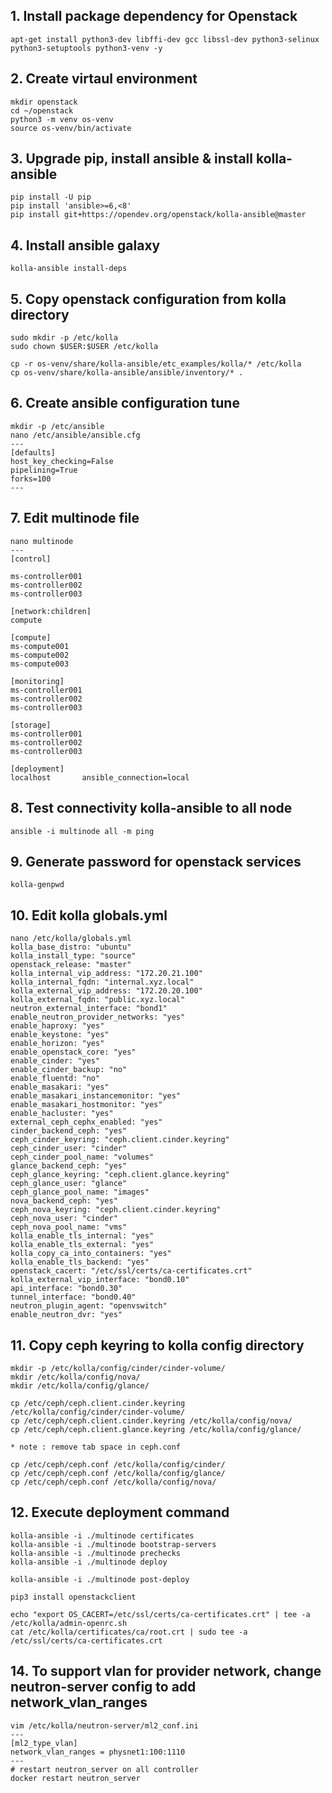 ## 1. Install package dependency for Openstack
```
apt-get install python3-dev libffi-dev gcc libssl-dev python3-selinux python3-setuptools python3-venv -y
```

## 2. Create virtaul environment
```
mkdir openstack
cd ~/openstack
python3 -m venv os-venv
source os-venv/bin/activate
```

## 3. Upgrade pip, install ansible & install kolla-ansible
```
pip install -U pip
pip install 'ansible>=6,<8'
pip install git+https://opendev.org/openstack/kolla-ansible@master
```

## 4. Install ansible galaxy 
```
kolla-ansible install-deps
```
## 5. Copy openstack configuration from kolla directory
```
sudo mkdir -p /etc/kolla
sudo chown $USER:$USER /etc/kolla

cp -r os-venv/share/kolla-ansible/etc_examples/kolla/* /etc/kolla
cp os-venv/share/kolla-ansible/ansible/inventory/* .
```

## 6. Create ansible configuration tune
```
mkdir -p /etc/ansible
nano /etc/ansible/ansible.cfg
---
[defaults]
host_key_checking=False
pipelining=True
forks=100
---
```

## 7. Edit multinode file 
```
nano multinode
---
[control]

ms-controller001
ms-controller002
ms-controller003

[network:children]
compute

[compute]
ms-compute001
ms-compute002
ms-compute003

[monitoring]
ms-controller001
ms-controller002
ms-controller003

[storage]
ms-controller001
ms-controller002
ms-controller003

[deployment]
localhost       ansible_connection=local
```

## 8. Test connectivity kolla-ansible to all node
```
ansible -i multinode all -m ping
```

## 9. Generate password for openstack services
```
kolla-genpwd
```

## 10. Edit kolla globals.yml
```
nano /etc/kolla/globals.yml
kolla_base_distro: "ubuntu"
kolla_install_type: "source"
openstack_release: "master"
kolla_internal_vip_address: "172.20.21.100"
kolla_internal_fqdn: "internal.xyz.local"
kolla_external_vip_address: "172.20.20.100"
kolla_external_fqdn: "public.xyz.local"
neutron_external_interface: "bond1"
enable_neutron_provider_networks: "yes"
enable_haproxy: "yes"
enable_keystone: "yes"
enable_horizon: "yes"
enable_openstack_core: "yes"
enable_cinder: "yes"
enable_cinder_backup: "no"
enable_fluentd: "no"
enable_masakari: "yes"
enable_masakari_instancemonitor: "yes"
enable_masakari_hostmonitor: "yes"
enable_hacluster: "yes"
external_ceph_cephx_enabled: "yes"
cinder_backend_ceph: "yes"
ceph_cinder_keyring: "ceph.client.cinder.keyring"
ceph_cinder_user: "cinder"
ceph_cinder_pool_name: "volumes"
glance_backend_ceph: "yes"
ceph_glance_keyring: "ceph.client.glance.keyring"
ceph_glance_user: "glance"
ceph_glance_pool_name: "images"
nova_backend_ceph: "yes"
ceph_nova_keyring: "ceph.client.cinder.keyring"
ceph_nova_user: "cinder"
ceph_nova_pool_name: "vms"
kolla_enable_tls_internal: "yes"
kolla_enable_tls_external: "yes"
kolla_copy_ca_into_containers: "yes"
kolla_enable_tls_backend: "yes"
openstack_cacert: "/etc/ssl/certs/ca-certificates.crt"
kolla_external_vip_interface: "bond0.10"
api_interface: "bond0.30"
tunnel_interface: "bond0.40"
neutron_plugin_agent: "openvswitch"
enable_neutron_dvr: "yes"
```

## 11. Copy ceph keyring to kolla config directory
```
mkdir -p /etc/kolla/config/cinder/cinder-volume/
mkdir /etc/kolla/config/nova/
mkdir /etc/kolla/config/glance/

cp /etc/ceph/ceph.client.cinder.keyring /etc/kolla/config/cinder/cinder-volume/
cp /etc/ceph/ceph.client.cinder.keyring /etc/kolla/config/nova/
cp /etc/ceph/ceph.client.glance.keyring /etc/kolla/config/glance/

* note : remove tab space in ceph.conf 

cp /etc/ceph/ceph.conf /etc/kolla/config/cinder/
cp /etc/ceph/ceph.conf /etc/kolla/config/glance/
cp /etc/ceph/ceph.conf /etc/kolla/config/nova/
```

## 12. Execute deployment command 
```
kolla-ansible -i ./multinode certificates
kolla-ansible -i ./multinode bootstrap-servers
kolla-ansible -i ./multinode prechecks
kolla-ansible -i ./multinode deploy

kolla-ansible -i ./multinode post-deploy

pip3 install openstackclient

echo "export OS_CACERT=/etc/ssl/certs/ca-certificates.crt" | tee -a /etc/kolla/admin-openrc.sh
cat /etc/kolla/certificates/ca/root.crt | sudo tee -a /etc/ssl/certs/ca-certificates.crt
```

## 14. To support vlan for provider network, change neutron-server config to add network_vlan_ranges
```
vim /etc/kolla/neutron-server/ml2_conf.ini
---
[ml2_type_vlan]
network_vlan_ranges = physnet1:100:1110
---
# restart neutron_server on all controller
docker restart neutron_server
```


